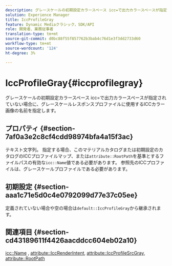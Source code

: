```yaml
---
description: グレースケールの初期設定カラースペース icc=で出力カラースペースが指定されていない場合に、グレースケールレスポンスプロファイルに使用するICCカラー画像の名前を指定します。
solution: Experience Manager
title: IccProfileGray
feature: Dynamic Mediaクラシック，SDK/API
role: 開発者、業務従事者
translation-type: tm+mt
source-git-commit: d0bc88f55f857762b3bab4c76d1e3f3dd2733d60
workflow-type: tm+mt
source-wordcount: '124'
ht-degree: 3%

---
```



# IccProfileGray{#iccprofilegray}

グレースケールの初期設定カラースペース icc=で出力カラースペースが指定されていない場合に、グレースケールレスポンスプロファイルに使用するICCカラー画像の名前を指定します。

## プロパティ {#section-7af0a3e2c8cf4cdd98974bfa4a15f3ac}

テキスト文字列。 指定する場合、このマテリアルカタログまたは初期設定のカタログのICCプロファイルマップ、または`attribute::RootPath`を基準とするファイルパスの有効な`icc::Name`値である必要があります。 参照先のICCプロファイルは、グレースケールプロファイルである必要があります。

## 初期設定 {#section-aaa1c71e5d0c4e0792099d77e37c05ee}

定義されていない場合や空の場合は`default::IccProfileGray`から継承されます。

## 関連項目 {#section-cd43189611f4426aacddcc604eb02a10}

[icc::Name](../../../../../ir-api/material-cat/image-rendering-api-ref/c-ir-material-catalog/c-ir-icc-profile-map-reference/r-ir-name-icc.md#reference-7a293ede360e433782575f8f6a562ac2) ,  [attribute::IccRenderIntent](../../../../../ir-api/material-cat/image-rendering-api-ref/c-ir-material-catalog/c-ir-attributes-reference/r-ir-iccrenderintent.md#reference-3b80b7a4c25545a593c5076f318b5c40),  [attribute::IccProfileSrcGray](../../../../../ir-api/material-cat/image-rendering-api-ref/c-ir-material-catalog/c-ir-attributes-reference/r-ir-iccprofilesrcgray.md#reference-a2abcd4aa5864738bbea8f55706deaf2),  [attribute::RootPath](../../../../../ir-api/material-cat/image-rendering-api-ref/c-ir-material-catalog/c-ir-attributes-reference/r-ir-rootpath.md#reference-a4d7c96b62e14fcbad1740c702f160f3)
